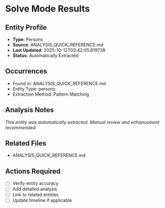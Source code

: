 # Solve Mode Results

## Entity Profile
- **Type**: Persons
- **Source**: ANALYSIS_QUICK_REFERENCE.md
- **Last Updated**: 2025-10-12T03:42:05.819738
- **Status**: Automatically Extracted

## Occurrences
- Found in: ANALYSIS_QUICK_REFERENCE.md
- Entity Type: persons
- Extraction Method: Pattern Matching

## Analysis Notes
*This entity was automatically extracted. Manual review and enhancement recommended.*

## Related Files
- ANALYSIS_QUICK_REFERENCE.md

## Actions Required
- [ ] Verify entity accuracy
- [ ] Add detailed analysis
- [ ] Link to related entities
- [ ] Update timeline if applicable
